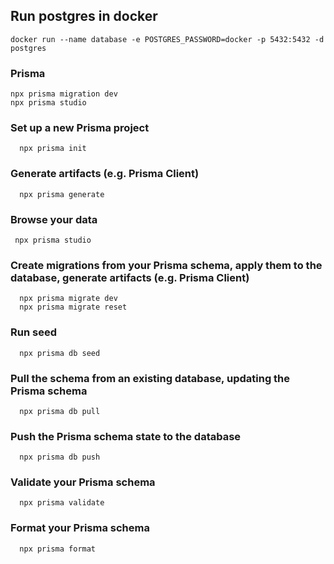 ## Run postgres in docker

```
docker run --name database -e POSTGRES_PASSWORD=docker -p 5432:5432 -d postgres
```

### Prisma

```
npx prisma migration dev
npx prisma studio
```

### Set up a new Prisma project

```
  npx prisma init
```

### Generate artifacts (e.g. Prisma Client)

```
  npx prisma generate
```

### Browse your data

```
 npx prisma studio
```

### Create migrations from your Prisma schema, apply them to the database, generate artifacts (e.g. Prisma Client)

```
  npx prisma migrate dev
  npx prisma migrate reset
```

### Run seed

```
  npx prisma db seed
```

### Pull the schema from an existing database, updating the Prisma schema

```
  npx prisma db pull
```

### Push the Prisma schema state to the database

```
  npx prisma db push
```

### Validate your Prisma schema

```
  npx prisma validate
```

### Format your Prisma schema

```
  npx prisma format
```
